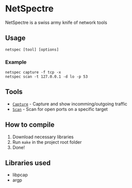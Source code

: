 # NetSpectre
NetSpectre is a swiss army knife of network tools

## Usage
`netspec [tool] [options]`
### Example
`netspec capture -f tcp -x`  
`netspec scan -t 127.0.0.1 -d lo -p 53`

## Tools
* [`Capture`](docs/CAPTURE.md) - Capture and show incomming/outgoing traffic
* [`Scan`](docs/SCAN.md) - Scan for open ports on a specific target

## How to compile
1. Download necessary libraries
2. Run `make` in the project root folder
3. Done!

## Libraries used
* libpcap
* argp
